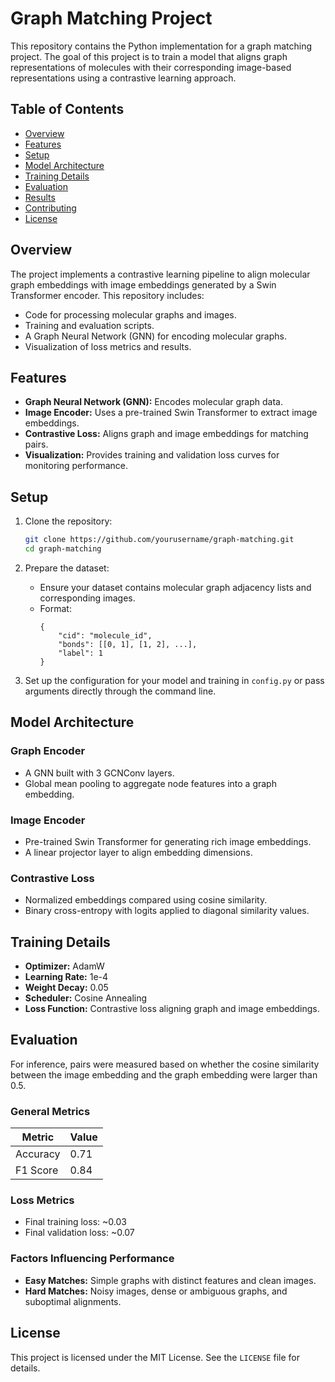# Graph Matching Project

This repository contains the Python implementation for a graph matching project. The goal of this project is to train a model that aligns graph representations of molecules with their corresponding image-based representations using a contrastive learning approach.

## Table of Contents

- [Overview](#overview)
- [Features](#features)
- [Setup](#setup)
- [Model Architecture](#model-architecture)
- [Training Details](#training-details)
- [Evaluation](#evaluation)
- [Results](#results)
- [Contributing](#contributing)
- [License](#license)

## Overview

The project implements a contrastive learning pipeline to align molecular graph embeddings with image embeddings generated by a Swin Transformer encoder. This repository includes:
- Code for processing molecular graphs and images.
- Training and evaluation scripts.
- A Graph Neural Network (GNN) for encoding molecular graphs.
- Visualization of loss metrics and results.

## Features

- **Graph Neural Network (GNN):** Encodes molecular graph data.
- **Image Encoder:** Uses a pre-trained Swin Transformer to extract image embeddings.
- **Contrastive Loss:** Aligns graph and image embeddings for matching pairs.
- **Visualization:** Provides training and validation loss curves for monitoring performance.


## Setup

1. Clone the repository:
   ```bash
   git clone https://github.com/yourusername/graph-matching.git
   cd graph-matching
   ```

2. Prepare the dataset:
   - Ensure your dataset contains molecular graph adjacency lists and corresponding images.
   - Format:
     ```
     {
         "cid": "molecule_id",
         "bonds": [[0, 1], [1, 2], ...],
         "label": 1
     }
     ```

3. Set up the configuration for your model and training in `config.py` or pass arguments directly through the command line.

## Model Architecture

### Graph Encoder
- A GNN built with 3 GCNConv layers.
- Global mean pooling to aggregate node features into a graph embedding.

### Image Encoder
- Pre-trained Swin Transformer for generating rich image embeddings.
- A linear projector layer to align embedding dimensions.

### Contrastive Loss
- Normalized embeddings compared using cosine similarity.
- Binary cross-entropy with logits applied to diagonal similarity values.

## Training Details

- **Optimizer:** AdamW
- **Learning Rate:** 1e-4
- **Weight Decay:** 0.05
- **Scheduler:** Cosine Annealing
- **Loss Function:** Contrastive loss aligning graph and image embeddings.

## Evaluation

For inference, pairs were measured based on whether the cosine similarity between the image embedding and the graph embedding were larger than 0.5.

### General Metrics

| Metric     | Value |
|------------|-------|
| Accuracy   | 0.71  |
| F1 Score   | 0.84  |

### Loss Metrics

- Final training loss: ~0.03
- Final validation loss: ~0.07

### Factors Influencing Performance
- **Easy Matches:** Simple graphs with distinct features and clean images.
- **Hard Matches:** Noisy images, dense or ambiguous graphs, and suboptimal alignments.

## License

This project is licensed under the MIT License. See the `LICENSE` file for details.
